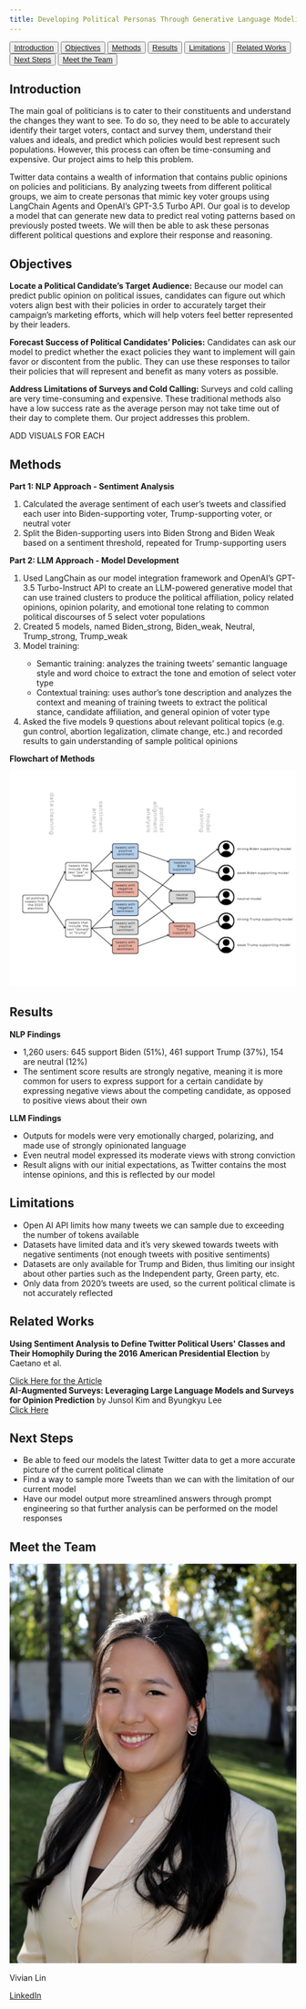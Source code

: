 ```yaml
---
title: Developing Political Personas Through Generative Language Modeling
---
```


<link rel="stylesheet" type="text/css" href="style.css">

<button><a href="#Introduction">Introduction</a></button>
<button><a href="#Objectives">Objectives</a></button>
<button><a href="#Methods">Methods</a></button>
<button><a href="#Results">Results</a></button>
<button><a href="#Limitations">Limitations</a></button>
<button><a href="#RelatedW">Related Works</a></button>
<button><a href="#Next">Next Steps</a></button>
<button><a href="#Meet">Meet the Team</a></button>


## Introduction
<p id="Introduction">
  <span class="new-line">The main goal of politicians is to cater to their constituents and understand the changes they want to see. To do so, they need to be able to accurately identify their target voters, contact and survey them, understand their values and ideals, and predict which policies would best represent such populations. However, this process can often be time-consuming and expensive. Our project aims to help this problem. </span>
  
  <span style="margin-top: 20px;" class="new-line">Twitter data contains a wealth of information that contains public opinions on policies and politicians. By analyzing tweets from different political groups, we aim to create personas that mimic key voter groups using LangChain Agents and OpenAI’s GPT-3.5 Turbo API. Our goal is to develop a model that can generate new data to predict real voting patterns based on previously posted tweets. We will then be able to ask these personas different political questions and explore their response and reasoning. </span>
</p>

## Objectives
<p id="Objectives">
  <span class="new-line"><strong>Locate a Political Candidate’s Target Audience:</strong>
  Because our model can predict public opinion on political issues, candidates can figure out which voters align best with their policies in order to accurately target their campaign’s marketing efforts, which will help voters feel better represented by their leaders.</span>
    
  <span style="margin-top: 20px;" class="new-line"><strong>Forecast Success of Political Candidates’ Policies:</strong>
  Candidates can ask our model to predict whether the exact policies they want to implement will gain favor or discontent from the public. They can use these responses to tailor their policies that will represent and benefit as many voters as possible.</span>


  <span style="margin-top: 20px;" class="new-line"><strong>Address Limitations of Surveys and Cold Calling:</strong>
  Surveys and cold calling are very time-consuming and expensive. These traditional methods also have a low success rate as the average person may not take time out of their day to complete them. Our project addresses this problem.</span>

  ADD VISUALS FOR EACH
</p>

## Methods
<p id="Methods">
  <span class="new-line"><strong>Part 1: NLP Approach - Sentiment Analysis</strong></span>
  <ol>
    <li>Calculated the average sentiment of each user’s tweets and classified each user into Biden-supporting voter, Trump-supporting voter, or neutral voter</li>
    <li>Split the Biden-supporting users into Biden Strong and Biden Weak based on a sentiment threshold, repeated for Trump-supporting users</li>
  </ol>

  <span style="margin-top: 20px;" class="new-line"><strong>Part 2: LLM Approach - Model Development</strong></span>
  <ol>
    <li>Used LangChain as our model integration framework and OpenAI’s GPT-3.5 Turbo-Instruct API to create an LLM-powered generative model that can use trained clusters to produce the political affiliation, policy related opinions, opinion polarity, and emotional tone relating to common political discourses of 5 select voter populations</li>
    <li>Created 5 models, named Biden_strong, Biden_weak, Neutral, Trump_strong, Trump_weak</li>
    <li>Model training:
      <div>
        <ul>
          <li>Semantic training: analyzes the training tweets’ semantic language style and word choice to extract the tone and emotion of select voter type</li>
          <li>Contextual training: uses author’s tone description and analyzes the context and meaning of training tweets to extract the political stance, candidate affiliation, and general opinion of voter type</li>
        </ul>
      </div>
    </li>
    <li>Asked the five models 9 questions about relevant political topics (e.g. gun control, abortion legalization, climate change, etc.) and recorded results to gain understanding of sample political opinions</li>
  </ol>

  <div>
    <p><strong>Flowchart of Methods</strong></p>
    <img src="flowchart.png" alt="Flowchart of Methods">
  </div>
</p>

## Results
<p id="Results">
  <span class="new-line"><strong>NLP Findings</strong></span>
  <ul>
    <li>1,260 users: 645 support Biden (51%), 461 support Trump (37%), 154 are neutral (12%)</li>
    <li>The sentiment score results are strongly negative, meaning it is more common for users to express support for a certain candidate by expressing negative views about the competing candidate, as opposed to positive views about their own</li>
  </ul>

  <span class="new-line"><strong>LLM Findings</strong></span>
    <ul>
      <li>Outputs for models were very emotionally charged, polarizing, and made use of strongly opinionated language</li>
      <li>Even neutral model expressed its moderate views with strong conviction</li>
      <li>Result aligns with our initial expectations, as Twitter contains the most intense opinions, and this is reflected by our model</li>
    </ul>
</p>

## Limitations
<p id="Limitations">
  <ul>
    <li>Open AI API limits how many tweets we can sample due to exceeding the number of tokens available</li>
    <li>Datasets have limited data and it’s very skewed towards tweets with negative sentiments (not enough tweets with positive sentiments)</li>
    <li>Datasets are only available for Trump and Biden, thus limiting our insight about other parties such as the Independent party, Green party, etc.</li>
    <li>Only data from 2020’s tweets are used, so the current political climate is not accurately reflected</li>
  </ul>
</p>

## Related Works
<p id="RelatedW">
  <span class="new-line"><strong>Using Sentiment Analysis to Define Twitter Political Users' Classes and Their Homophily During the 2016 American Presidential Election</strong> by Caetano et al.</span>
  <div>
    <span class="new-line">
      <a href="https://jisajournal.springeropen.com/articles/10.1186/s13174-018-0089-0#Sec3" class="button">Click Here for the Article</a>
    </span>
  </div>
  <span style="margin-top: 20px;" class="new-line"><strong>AI-Augmented Surveys: Leveraging Large Language Models and Surveys for Opinion Prediction</strong> by Junsol Kim and Byungkyu Lee</span>
  <div>
    <span class="new-line">
      <a href="https://arxiv.org/abs/2305.09620" class="button">Click Here</a>
    </span>
  </div>
</p>

<p></p>

## Next Steps
<p id="Next">
  <ul>
    <li>Be able to feed our models the latest Twitter data to get a more accurate picture of the current political climate</li>
    <li>Find a way to sample more Tweets than we can with the limitation of our current model</li>
    <li>Have our model output more streamlined answers through prompt engineering so that further analysis can be performed on the model responses</li>
  </ul>
</p>

## Meet the Team
<p id="Meet">
  <div class="gallery">
    <div>
        <img src="vivian.jpg" alt="Vivian Lin">
        <p>Vivian Lin</p>
        <a href="https://www.linkedin.com/in/vivian-esther-lin/" class="button">LinkedIn</a>
    </div>
    <!-- <div>
        <img src="tonoya.jpg" alt="Tonoya Ahmed">
        <p>Tonoya Ahmed</p>
        <a href="..." class="button">LinkedIn</a>
    </div>
    <div>
        <img src="sruthi.jpg" alt="Sruthi Papanasa">
        <p>Sruthi Papanasa</p>
        <a href="..." class="button">LinkedIn</a>
    </div>
    <div>
        <img src="anna.jpg" alt="Anna Liu">
        <p>Anna Liu</p>
        <a href="..." class="button">LinkedIn</a>
    </div> -->
  </div>
</p>
